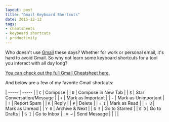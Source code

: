 ```yaml
---
layout: post
title: "Gmail Keyboard Shortcuts"
date: 2015-12-12
tags:
- cheatsheets
- keyboard shortcuts
- productivity
---
```


Who doesn't use [Gmail](https://mail.google.com) these days? Whether for work or personal email, it's hard to avoid Gmail. So why not learn some keyboard shortcuts for a tool you interact with all day long?

[You can check out the full Gmail Cheatsheet here.](http://ursooperduper.github.io/cheatsheets/gmail/)

And below are a few of my favorite Gmail shortcuts:

| ----- | ----- |
| ```C``` |	Compose |
| ```D``` |	Compose in New Tab |
| ```S``` |	Star Conversation/Message |
| ```+``` |	Mark as Important |
| ```-``` |	Mark as Unimportant |
| ```!``` |	Report Spam |
| ```R``` |	Reply |
| ```#``` |	Delete |
| ```⇧ I``` |	Mark as Read |
| ```⇧ U``` |	Mark as Unread |
| ```Y O``` |	Archive & Next |
| ```G S``` |	Go to Starred |
| ```G D``` |	Go to Drafts |
| ```G I``` |	Go to Inbox |
| ```⌘ ↩``` | Send Message |
|  |  |
